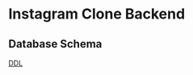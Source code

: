 # Instagram Clone Backend 

## Database Schema 

[DDL](https://drive.google.com/file/d/142WVGPtkn2-O7khUKFC93qKEQI642q7H/view?usp=sharing)
